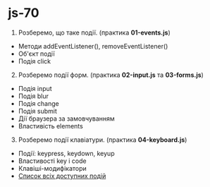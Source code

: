 # js-70

1. Розберемо, що таке події. (практика **01-events.js**)

- Методи addEventListener(), removeEventListener()
- Об'єкт події
- Подія click

2. Розберемо події форм. (практика **02-input.js** та **03-forms.js**)

- Подія input
- Подія blur
- Подія change
- Подія submit
- Дії браузера за замовчуванням
- Властивість elements

3. Розберемо події клавіатури. (практика **04-keyboard.js**)

- Події: keypress, keydown, keyup
- Властивості key і code
- Клавіші-модифікатори
- [Список всіх доступних подій](https://developer.mozilla.org/en-US/docs/Web/Events)
